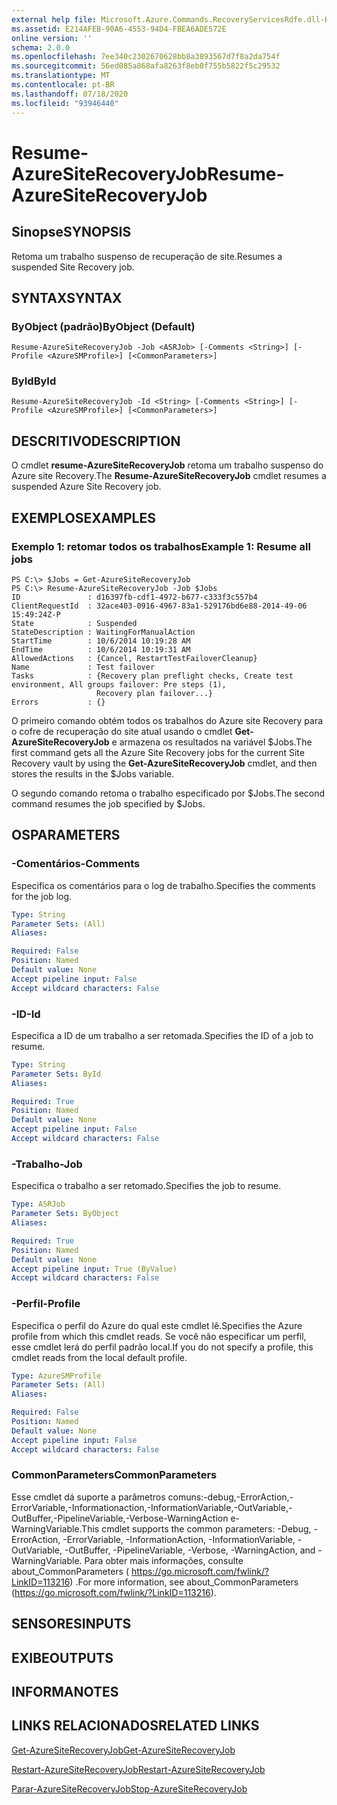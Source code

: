 ```yaml
---
external help file: Microsoft.Azure.Commands.RecoveryServicesRdfe.dll-Help.xml
ms.assetid: E214AFEB-90A6-4553-94D4-FBEA6ADE572E
online version: ''
schema: 2.0.0
ms.openlocfilehash: 7ee340c2302670628bb8a3893567d7f8a2da754f
ms.sourcegitcommit: 56ed085a868afa8263f8eb0f755b5822f5c29532
ms.translationtype: MT
ms.contentlocale: pt-BR
ms.lasthandoff: 07/18/2020
ms.locfileid: "93946440"
---
```

# <span data-ttu-id="38b3e-101">Resume-AzureSiteRecoveryJob</span><span class="sxs-lookup"><span data-stu-id="38b3e-101">Resume-AzureSiteRecoveryJob</span></span>

## <span data-ttu-id="38b3e-102">Sinopse</span><span class="sxs-lookup"><span data-stu-id="38b3e-102">SYNOPSIS</span></span>
<span data-ttu-id="38b3e-103">Retoma um trabalho suspenso de recuperação de site.</span><span class="sxs-lookup"><span data-stu-id="38b3e-103">Resumes a suspended Site Recovery job.</span></span>

## <span data-ttu-id="38b3e-104">SYNTAX</span><span class="sxs-lookup"><span data-stu-id="38b3e-104">SYNTAX</span></span>

### <span data-ttu-id="38b3e-105">ByObject (padrão)</span><span class="sxs-lookup"><span data-stu-id="38b3e-105">ByObject (Default)</span></span>
```
Resume-AzureSiteRecoveryJob -Job <ASRJob> [-Comments <String>] [-Profile <AzureSMProfile>] [<CommonParameters>]
```

### <span data-ttu-id="38b3e-106">ById</span><span class="sxs-lookup"><span data-stu-id="38b3e-106">ById</span></span>
```
Resume-AzureSiteRecoveryJob -Id <String> [-Comments <String>] [-Profile <AzureSMProfile>] [<CommonParameters>]
```

## <span data-ttu-id="38b3e-107">DESCRITIVO</span><span class="sxs-lookup"><span data-stu-id="38b3e-107">DESCRIPTION</span></span>
<span data-ttu-id="38b3e-108">O cmdlet **resume-AzureSiteRecoveryJob** retoma um trabalho suspenso do Azure site Recovery.</span><span class="sxs-lookup"><span data-stu-id="38b3e-108">The **Resume-AzureSiteRecoveryJob** cmdlet resumes a suspended Azure Site Recovery job.</span></span>

## <span data-ttu-id="38b3e-109">EXEMPLOS</span><span class="sxs-lookup"><span data-stu-id="38b3e-109">EXAMPLES</span></span>

### <span data-ttu-id="38b3e-110">Exemplo 1: retomar todos os trabalhos</span><span class="sxs-lookup"><span data-stu-id="38b3e-110">Example 1: Resume all jobs</span></span>
```
PS C:\> $Jobs = Get-AzureSiteRecoveryJob  
PS C:\> Resume-AzureSiteRecoveryJob -Job $Jobs
ID               : d16397fb-cdf1-4972-b677-c333f3c557b4
ClientRequestId  : 32ace403-0916-4967-83a1-529176bd6e88-2014-49-06 15:49:24Z-P
State            : Suspended
StateDescription : WaitingForManualAction
StartTime        : 10/6/2014 10:19:28 AM
EndTime          : 10/6/2014 10:19:31 AM
AllowedActions   : {Cancel, RestartTestFailoverCleanup}
Name             : Test failover
Tasks            : {Recovery plan preflight checks, Create test environment, All groups failover: Pre steps (1), 
                   Recovery plan failover...} 
Errors           : {}
```

<span data-ttu-id="38b3e-111">O primeiro comando obtém todos os trabalhos do Azure site Recovery para o cofre de recuperação do site atual usando o cmdlet **Get-AzureSiteRecoveryJob** e armazena os resultados na variável $Jobs.</span><span class="sxs-lookup"><span data-stu-id="38b3e-111">The first command gets all the Azure Site Recovery jobs for the current Site Recovery vault by using the **Get-AzureSiteRecoveryJob** cmdlet, and then stores the results in the $Jobs variable.</span></span>

<span data-ttu-id="38b3e-112">O segundo comando retoma o trabalho especificado por $Jobs.</span><span class="sxs-lookup"><span data-stu-id="38b3e-112">The second command resumes the job specified by $Jobs.</span></span>

## <span data-ttu-id="38b3e-113">OS</span><span class="sxs-lookup"><span data-stu-id="38b3e-113">PARAMETERS</span></span>

### <span data-ttu-id="38b3e-114">-Comentários</span><span class="sxs-lookup"><span data-stu-id="38b3e-114">-Comments</span></span>
<span data-ttu-id="38b3e-115">Especifica os comentários para o log de trabalho.</span><span class="sxs-lookup"><span data-stu-id="38b3e-115">Specifies the comments for the job log.</span></span>

```yaml
Type: String
Parameter Sets: (All)
Aliases: 

Required: False
Position: Named
Default value: None
Accept pipeline input: False
Accept wildcard characters: False
```

### <span data-ttu-id="38b3e-116">-ID</span><span class="sxs-lookup"><span data-stu-id="38b3e-116">-Id</span></span>
<span data-ttu-id="38b3e-117">Especifica a ID de um trabalho a ser retomada.</span><span class="sxs-lookup"><span data-stu-id="38b3e-117">Specifies the ID of a job to resume.</span></span>

```yaml
Type: String
Parameter Sets: ById
Aliases: 

Required: True
Position: Named
Default value: None
Accept pipeline input: False
Accept wildcard characters: False
```

### <span data-ttu-id="38b3e-118">-Trabalho</span><span class="sxs-lookup"><span data-stu-id="38b3e-118">-Job</span></span>
<span data-ttu-id="38b3e-119">Especifica o trabalho a ser retomado.</span><span class="sxs-lookup"><span data-stu-id="38b3e-119">Specifies the job to resume.</span></span>

```yaml
Type: ASRJob
Parameter Sets: ByObject
Aliases: 

Required: True
Position: Named
Default value: None
Accept pipeline input: True (ByValue)
Accept wildcard characters: False
```

### <span data-ttu-id="38b3e-120">-Perfil</span><span class="sxs-lookup"><span data-stu-id="38b3e-120">-Profile</span></span>
<span data-ttu-id="38b3e-121">Especifica o perfil do Azure do qual este cmdlet lê.</span><span class="sxs-lookup"><span data-stu-id="38b3e-121">Specifies the Azure profile from which this cmdlet reads.</span></span>
<span data-ttu-id="38b3e-122">Se você não especificar um perfil, esse cmdlet lerá do perfil padrão local.</span><span class="sxs-lookup"><span data-stu-id="38b3e-122">If you do not specify a profile, this cmdlet reads from the local default profile.</span></span>

```yaml
Type: AzureSMProfile
Parameter Sets: (All)
Aliases: 

Required: False
Position: Named
Default value: None
Accept pipeline input: False
Accept wildcard characters: False
```

### <span data-ttu-id="38b3e-123">CommonParameters</span><span class="sxs-lookup"><span data-stu-id="38b3e-123">CommonParameters</span></span>
<span data-ttu-id="38b3e-124">Esse cmdlet dá suporte a parâmetros comuns:-debug,-ErrorAction,-ErrorVariable,-Informationaction,-InformationVariable,-OutVariable,-OutBuffer,-PipelineVariable,-Verbose-WarningAction e-WarningVariable.</span><span class="sxs-lookup"><span data-stu-id="38b3e-124">This cmdlet supports the common parameters: -Debug, -ErrorAction, -ErrorVariable, -InformationAction, -InformationVariable, -OutVariable, -OutBuffer, -PipelineVariable, -Verbose, -WarningAction, and -WarningVariable.</span></span> <span data-ttu-id="38b3e-125">Para obter mais informações, consulte about_CommonParameters ( https://go.microsoft.com/fwlink/?LinkID=113216) .</span><span class="sxs-lookup"><span data-stu-id="38b3e-125">For more information, see about_CommonParameters (https://go.microsoft.com/fwlink/?LinkID=113216).</span></span>

## <span data-ttu-id="38b3e-126">SENSORES</span><span class="sxs-lookup"><span data-stu-id="38b3e-126">INPUTS</span></span>

## <span data-ttu-id="38b3e-127">EXIBE</span><span class="sxs-lookup"><span data-stu-id="38b3e-127">OUTPUTS</span></span>

## <span data-ttu-id="38b3e-128">INFORMA</span><span class="sxs-lookup"><span data-stu-id="38b3e-128">NOTES</span></span>

## <span data-ttu-id="38b3e-129">LINKS RELACIONADOS</span><span class="sxs-lookup"><span data-stu-id="38b3e-129">RELATED LINKS</span></span>

[<span data-ttu-id="38b3e-130">Get-AzureSiteRecoveryJob</span><span class="sxs-lookup"><span data-stu-id="38b3e-130">Get-AzureSiteRecoveryJob</span></span>](./Get-AzureSiteRecoveryJob.md)

[<span data-ttu-id="38b3e-131">Restart-AzureSiteRecoveryJob</span><span class="sxs-lookup"><span data-stu-id="38b3e-131">Restart-AzureSiteRecoveryJob</span></span>](./Restart-AzureSiteRecoveryJob.md)

[<span data-ttu-id="38b3e-132">Parar-AzureSiteRecoveryJob</span><span class="sxs-lookup"><span data-stu-id="38b3e-132">Stop-AzureSiteRecoveryJob</span></span>](./Stop-AzureSiteRecoveryJob.md)



